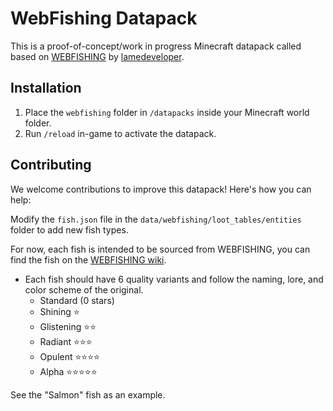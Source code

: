 # WebFishing Datapack

This is a proof-of-concept/work in progress Minecraft datapack called based on [WEBFISHING](https://store.steampowered.com/app/3146520/WEBFISHING/) by [lamedeveloper](https://lamedeveloper.itch.io/).

## Installation

1. Place the `webfishing` folder in `/datapacks` inside your Minecraft world folder.
2. Run `/reload` in-game to activate the datapack.

## Contributing

We welcome contributions to improve this datapack! Here's how you can help:

Modify the `fish.json` file in the `data/webfishing/loot_tables/entities` folder to add new fish types.

For now, each fish is intended to be sourced from WEBFISHING, you can find the fish on the [WEBFISHING wiki](https://webfishing.wiki.gg/wiki/Fish).

- Each fish should have 6 quality variants and follow the naming, lore, and color scheme of the original.
  - Standard (0 stars)
  - Shining ⭐
  - Glistening ⭐⭐
  - Radiant ⭐⭐⭐
  - Opulent ⭐⭐⭐⭐
  - Alpha ⭐⭐⭐⭐⭐

See the "Salmon" fish as an example.
